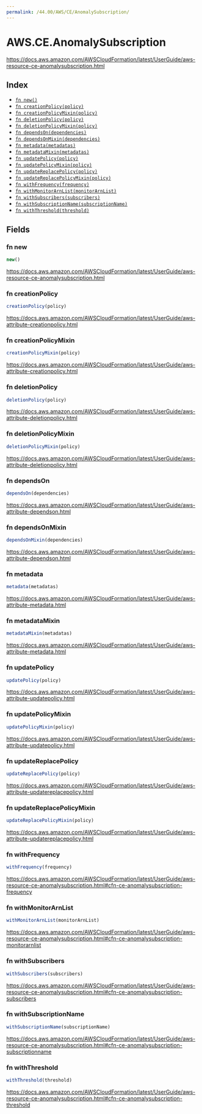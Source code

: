 ```yaml
---
permalink: /44.00/AWS/CE/AnomalySubscription/
---
```


# AWS.CE.AnomalySubscription

https://docs.aws.amazon.com/AWSCloudFormation/latest/UserGuide/aws-resource-ce-anomalysubscription.html

## Index

* [`fn new()`](#fn-new)
* [`fn creationPolicy(policy)`](#fn-creationpolicy)
* [`fn creationPolicyMixin(policy)`](#fn-creationpolicymixin)
* [`fn deletionPolicy(policy)`](#fn-deletionpolicy)
* [`fn deletionPolicyMixin(policy)`](#fn-deletionpolicymixin)
* [`fn dependsOn(dependencies)`](#fn-dependson)
* [`fn dependsOnMixin(dependencies)`](#fn-dependsonmixin)
* [`fn metadata(metadatas)`](#fn-metadata)
* [`fn metadataMixin(metadatas)`](#fn-metadatamixin)
* [`fn updatePolicy(policy)`](#fn-updatepolicy)
* [`fn updatePolicyMixin(policy)`](#fn-updatepolicymixin)
* [`fn updateReplacePolicy(policy)`](#fn-updatereplacepolicy)
* [`fn updateReplacePolicyMixin(policy)`](#fn-updatereplacepolicymixin)
* [`fn withFrequency(frequency)`](#fn-withfrequency)
* [`fn withMonitorArnList(monitorArnList)`](#fn-withmonitorarnlist)
* [`fn withSubscribers(subscribers)`](#fn-withsubscribers)
* [`fn withSubscriptionName(subscriptionName)`](#fn-withsubscriptionname)
* [`fn withThreshold(threshold)`](#fn-withthreshold)

## Fields

### fn new

```ts
new()
```

https://docs.aws.amazon.com/AWSCloudFormation/latest/UserGuide/aws-resource-ce-anomalysubscription.html

### fn creationPolicy

```ts
creationPolicy(policy)
```

https://docs.aws.amazon.com/AWSCloudFormation/latest/UserGuide/aws-attribute-creationpolicy.html

### fn creationPolicyMixin

```ts
creationPolicyMixin(policy)
```

https://docs.aws.amazon.com/AWSCloudFormation/latest/UserGuide/aws-attribute-creationpolicy.html

### fn deletionPolicy

```ts
deletionPolicy(policy)
```

https://docs.aws.amazon.com/AWSCloudFormation/latest/UserGuide/aws-attribute-deletionpolicy.html

### fn deletionPolicyMixin

```ts
deletionPolicyMixin(policy)
```

https://docs.aws.amazon.com/AWSCloudFormation/latest/UserGuide/aws-attribute-deletionpolicy.html

### fn dependsOn

```ts
dependsOn(dependencies)
```

https://docs.aws.amazon.com/AWSCloudFormation/latest/UserGuide/aws-attribute-dependson.html

### fn dependsOnMixin

```ts
dependsOnMixin(dependencies)
```

https://docs.aws.amazon.com/AWSCloudFormation/latest/UserGuide/aws-attribute-dependson.html

### fn metadata

```ts
metadata(metadatas)
```

https://docs.aws.amazon.com/AWSCloudFormation/latest/UserGuide/aws-attribute-metadata.html

### fn metadataMixin

```ts
metadataMixin(metadatas)
```

https://docs.aws.amazon.com/AWSCloudFormation/latest/UserGuide/aws-attribute-metadata.html

### fn updatePolicy

```ts
updatePolicy(policy)
```

https://docs.aws.amazon.com/AWSCloudFormation/latest/UserGuide/aws-attribute-updatepolicy.html

### fn updatePolicyMixin

```ts
updatePolicyMixin(policy)
```

https://docs.aws.amazon.com/AWSCloudFormation/latest/UserGuide/aws-attribute-updatepolicy.html

### fn updateReplacePolicy

```ts
updateReplacePolicy(policy)
```

https://docs.aws.amazon.com/AWSCloudFormation/latest/UserGuide/aws-attribute-updatereplacepolicy.html

### fn updateReplacePolicyMixin

```ts
updateReplacePolicyMixin(policy)
```

https://docs.aws.amazon.com/AWSCloudFormation/latest/UserGuide/aws-attribute-updatereplacepolicy.html

### fn withFrequency

```ts
withFrequency(frequency)
```

https://docs.aws.amazon.com/AWSCloudFormation/latest/UserGuide/aws-resource-ce-anomalysubscription.html#cfn-ce-anomalysubscription-frequency

### fn withMonitorArnList

```ts
withMonitorArnList(monitorArnList)
```

https://docs.aws.amazon.com/AWSCloudFormation/latest/UserGuide/aws-resource-ce-anomalysubscription.html#cfn-ce-anomalysubscription-monitorarnlist

### fn withSubscribers

```ts
withSubscribers(subscribers)
```

https://docs.aws.amazon.com/AWSCloudFormation/latest/UserGuide/aws-resource-ce-anomalysubscription.html#cfn-ce-anomalysubscription-subscribers

### fn withSubscriptionName

```ts
withSubscriptionName(subscriptionName)
```

https://docs.aws.amazon.com/AWSCloudFormation/latest/UserGuide/aws-resource-ce-anomalysubscription.html#cfn-ce-anomalysubscription-subscriptionname

### fn withThreshold

```ts
withThreshold(threshold)
```

https://docs.aws.amazon.com/AWSCloudFormation/latest/UserGuide/aws-resource-ce-anomalysubscription.html#cfn-ce-anomalysubscription-threshold